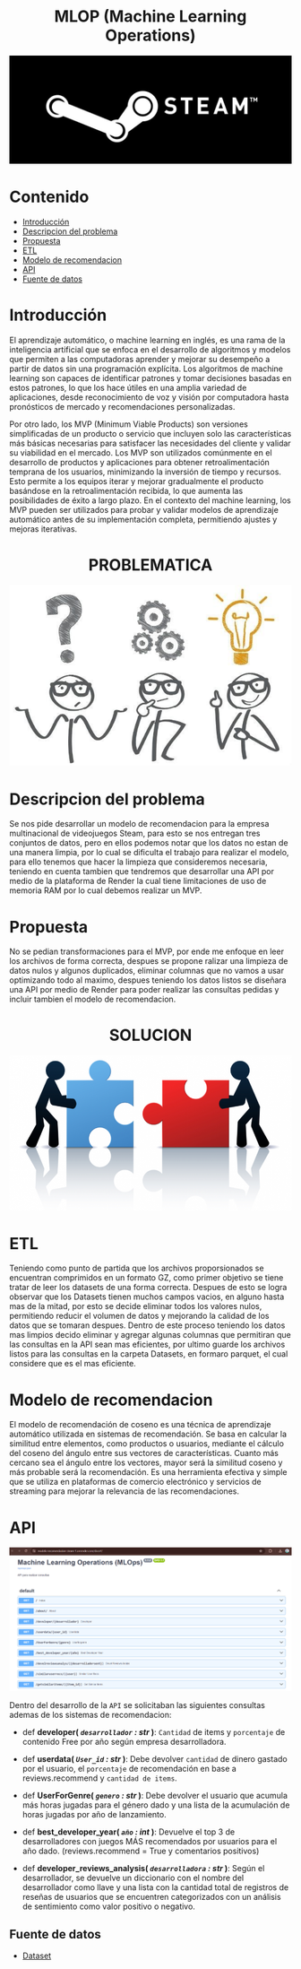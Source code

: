 # <h1 align=center> **MLOP (Machine Learning Operations)** </h1>

![alt text](Imagenes/Steam.jpg)

# Contenido

* [Introducción](#introducción)
* [Descripcion del problema](#descripcion-del-problema)
* [Propuesta](#propuesta)
* [ETL](#etl)
* [Modelo de recomendacion](#modelo-de-recomendacion)
* [API](#api)
* [Fuente de datos](#fuente-de-datos)


# Introducción 

El aprendizaje automático, o machine learning en inglés, es una rama de la inteligencia artificial que se enfoca en el desarrollo de algoritmos y modelos que permiten a las computadoras aprender y mejorar su desempeño a partir de datos sin una programación explícita. Los algoritmos de machine learning son capaces de identificar patrones y tomar decisiones basadas en estos patrones, lo que los hace útiles en una amplia variedad de aplicaciones, desde reconocimiento de voz y visión por computadora hasta pronósticos de mercado y recomendaciones personalizadas.

Por otro lado, los MVP (Minimum Viable Products) son versiones simplificadas de un producto o servicio que incluyen solo las características más básicas necesarias para satisfacer las necesidades del cliente y validar su viabilidad en el mercado. Los MVP son utilizados comúnmente en el desarrollo de productos y aplicaciones para obtener retroalimentación temprana de los usuarios, minimizando la inversión de tiempo y recursos. Esto permite a los equipos iterar y mejorar gradualmente el producto basándose en la retroalimentación recibida, lo que aumenta las posibilidades de éxito a largo plazo. En el contexto del machine learning, los MVP pueden ser utilizados para probar y validar modelos de aprendizaje automático antes de su implementación completa, permitiendo ajustes y mejoras iterativas.


# <h1 align=center> **PROBLEMATICA** </h1>

<p align=center><img src=Imagenes/Problematica.png><p>

# Descripcion del problema

Se nos pide desarrollar un modelo de recomendacion para la empresa multinacional de videojuegos Steam, para esto se nos entregan tres conjuntos de datos, pero en ellos podemos notar que los datos no estan de una manera limpia, por lo cual se dificulta el trabajo para realizar el modelo, para ello tenemos que hacer la limpieza que consideremos necesaria, teniendo en cuenta tambien que tendremos que desarrollar una API por medio de la plataforma de Render la cual tiene limitaciones de uso de memoria RAM por lo cual debemos realizar un MVP.

# Propuesta 

No se pedian transformaciones para el MVP, por ende me enfoque en leer los archivos de forma correcta, despues se propone ralizar una limpieza de datos nulos y algunos duplicados, eliminar columnas que no vamos a usar optimizando todo al maximo, despues teniendo los datos listos se diseñara una API por medio de Render para poder realizar las consultas pedidas y incluir tambien el modelo de recomendacion. 

# <h1 align=center> **SOLUCION** </h1>

<p align=center><img src=Imagenes/Solucion.png><p>

# ETL

Teniendo como punto de partida que los archivos proporsionados se encuentran comprimidos en un formato GZ, como primer objetivo se tiene tratar de leer los datasets de una forma correcta. Despues de esto se logra observar que los Datasets tienen muchos campos vacios, en alguno hasta mas de la mitad, por esto se decide eliminar todos los valores nulos, permitiendo reducir el volumen de datos y mejorando la calidad de los datos que se tomaran despues. Dentro de este proceso teniendo los datos mas limpios decido eliminar y agregar algunas columnas que permitiran que las consultas en la API sean mas eficientes, por ultimo guarde los archivos listos para las consultas en la carpeta Datasets, en formaro parquet, el cual considere que es el mas eficiente.

# Modelo de recomendacion

El modelo de recomendación de coseno es una técnica de aprendizaje automático utilizada en sistemas de recomendación. Se basa en calcular la similitud entre elementos, como productos o usuarios, mediante el cálculo del coseno del ángulo entre sus vectores de características. Cuanto más cercano sea el ángulo entre los vectores, mayor será la similitud coseno y más probable será la recomendación. Es una herramienta efectiva y simple que se utiliza en plataformas de comercio electrónico y servicios de streaming para mejorar la relevancia de las recomendaciones.

# API 

<p align=center><img src=Imagenes/API.png><p>

Dentro del desarrollo de la `API` se solicitaban las siguientes consultas ademas de los sistemas de recomendacion:

+ def **developer( *`desarrollador` : str* )**:
    `Cantidad` de items y `porcentaje` de contenido Free por año según empresa desarrolladora. 
    
+ def **userdata( *`User_id` : str* )**:
    Debe devolver `cantidad` de dinero gastado por el usuario, el `porcentaje` de recomendación en base a reviews.recommend y `cantidad de items`.

+ def **UserForGenre( *`genero` : str* )**:
    Debe devolver el usuario que acumula más horas jugadas para el género dado y una lista de la acumulación de horas jugadas por año de lanzamiento.

+ def **best_developer_year( *`año` : int* )**:
   Devuelve el top 3 de desarrolladores con juegos MÁS recomendados por usuarios para el año dado. (reviews.recommend = True y comentarios positivos)

+ def **developer_reviews_analysis( *`desarrolladora` : str* )**:
    Según el desarrollador, se devuelve un diccionario con el nombre del desarrollador como llave y una lista con la cantidad total 
    de registros de reseñas de usuarios que se encuentren categorizados con un análisis de sentimiento como valor positivo o negativo. 

## Fuente de datos

+ [Dataset](https://drive.google.com/drive/folders/1HqBG2-sUkz_R3h1dZU5F2uAzpRn7BSpj)